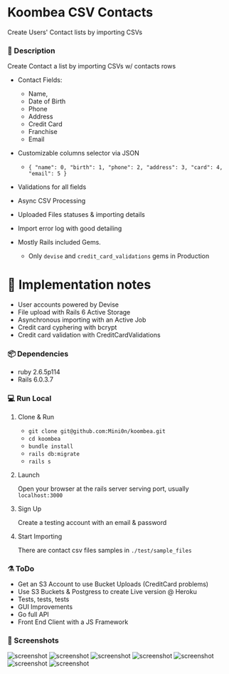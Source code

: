 # Koombea CSV Contacts

Create Users' Contact lists by importing CSVs

### 📍 Description

Create Contact a list by importing CSVs w/ contacts rows

- Contact Fields:

  - Name,
  - Date of Birth
  - Phone
  - Address
  - Credit Card
  - Franchise
  - Email

- Customizable columns selector via JSON

  - `{ "name": 0, "birth": 1, "phone": 2, "address": 3, "card": 4, "email": 5 }`

- Validations for all fields
- Async CSV Processing
- Uploaded Files statuses & importing details
- Import error log with good detailing
- Mostly Rails included Gems.
  - Only `devise` and `credit_card_validations` gems in Production

# 🧱 Implementation notes

- User accounts powered by Devise
- File upload with Rails 6 Active Storage
- Asynchronous importing with an Active Job
- Credit card cyphering with bcrypt
- Credit card validation with CreditCardValidations

### 📦 Dependencies

- ruby 2.6.5p114
- Rails 6.0.3.7

### 💻 Run Local

1. Clone & Run

   - `git clone git@github.com:Mini0n/koombea.git`
   - `cd koombea`
   - `bundle install`
   - `rails db:migrate`
   - `rails s`

2. Launch

   Open your browser at the rails server serving port, usually `localhost:3000`

3. Sign Up

   Create a testing account with an email & password

4. Start Importing

   There are contact csv files samples in `./test/sample_files`

### ⚗️ ToDo

- Get an S3 Account to use Bucket Uploads (CreditCard problems)
- Use S3 Buckets & Postgress to create Live version @ Heroku
- Tests, tests, tests
- GUI Improvements
- Go full API
- Front End Client with a JS Framework

### 📸 Screenshots

![screenshot](https://i.imgur.com/LGQUj7w.png)
![screenshot](https://i.imgur.com/qMJfNGR.png)
![screenshot](https://i.imgur.com/EI7bEqc.png)
![screenshot](https://i.imgur.com/YbaUtHI.png)
![screenshot](https://i.imgur.com/qGxZKW3.png)
![screenshot](https://i.imgur.com/FnlXcHg.png)
![screenshot](https://i.imgur.com/Xsbuj14.png)
